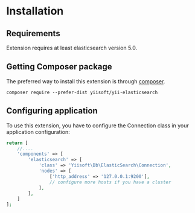 # Installation

## Requirements

Extension requires at least elasticsearch version 5.0.

## Getting Composer package

The preferred way to install this extension is through [composer](https://getcomposer.org/download/).

```shell
composer require --prefer-dist yiisoft/yii-elasticsearch
```

## Configuring application

To use this extension, you have to configure the Connection class in your application configuration:

```php
return [
    //....
    'components' => [
        'elasticsearch' => [
            'class' => 'Yiisoft\Db\ElasticSearch\Connection',
            'nodes' => [
                ['http_address' => '127.0.0.1:9200'],
                // configure more hosts if you have a cluster
            ],
        ],
    ]
];
```
